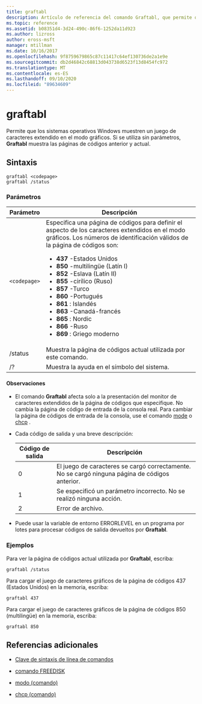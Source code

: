 ```yaml
---
title: graftabl
description: Artículo de referencia del comando Graftabl, que permite que los sistemas operativos Windows muestren un juego de caracteres extendido en el modo gráficos.
ms.topic: reference
ms.assetid: b08351d4-3d24-490c-86f6-1252da11d923
ms.author: lizross
author: eross-msft
manager: mtillman
ms.date: 10/16/2017
ms.openlocfilehash: 9f8759679865c87c11417c64ef130736de2a1e9e
ms.sourcegitcommit: db2d46842c68813d043738d6523f13d8454fc972
ms.translationtype: MT
ms.contentlocale: es-ES
ms.lasthandoff: 09/10/2020
ms.locfileid: "89634609"
---
```

# <a name="graftabl"></a>graftabl

Permite que los sistemas operativos Windows muestren un juego de caracteres extendido en el modo gráficos. Si se utiliza sin parámetros, **Graftabl** muestra las páginas de códigos anterior y actual.

## <a name="syntax"></a>Sintaxis

```
graftabl <codepage>
graftabl /status
```

### <a name="parameters"></a>Parámetros

| Parámetro | Descripción |
| --------- | ----------- |
| `<codepage>` | Especifica una página de códigos para definir el aspecto de los caracteres extendidos en el modo gráficos. Los números de identificación válidos de la página de códigos son:<ul><li>**437** -Estados Unidos</li><li>**850** -multilingüe (Latín I)</li><li>**852** -Eslava (Latín II)</li><li>**855** -cirílico (Ruso)</li><li>**857** -Turco</li><li>**860** -Portugués</li><li>**861** : Islandés</li><li>**863** -Canadá-francés</li><li>**865** : Nordic</li><li>**866** -Ruso</li><li>**869** : Griego moderno</li></ul> |
| /status | Muestra la página de códigos actual utilizada por este comando. |
| /? | Muestra la ayuda en el símbolo del sistema. |

#### <a name="remarks"></a>Observaciones

- El comando **Graftabl** afecta solo a la presentación del monitor de caracteres extendidos de la página de códigos que especifique. No cambia la página de código de entrada de la consola real. Para cambiar la página de códigos de entrada de la consola, use el comando [mode](mode.md) o [chcp](chcp.md) .

- Cada código de salida y una breve descripción:

    | Código de salida | Descripción |
    | --------- | ----------- |
    | 0 | El juego de caracteres se cargó correctamente. No se cargó ninguna página de códigos anterior. |
    | 1 | Se especificó un parámetro incorrecto. No se realizó ninguna acción. |
    | 2 | Error de archivo. |

- Puede usar la variable de entorno ERRORLEVEL en un programa por lotes para procesar códigos de salida devueltos por **Graftabl**.

### <a name="examples"></a>Ejemplos

Para ver la página de códigos actual utilizada por **Graftabl**, escriba:

```
graftabl /status
```

Para cargar el juego de caracteres gráficos de la página de códigos 437 (Estados Unidos) en la memoria, escriba:

```
graftabl 437
```

Para cargar el juego de caracteres gráficos de la página de códigos 850 (multilingüe) en la memoria, escriba:

```
graftabl 850
```

## <a name="additional-references"></a>Referencias adicionales

- [Clave de sintaxis de línea de comandos](command-line-syntax-key.md)

- [comando FREEDISK](freedisk.md)

- [modo (comando)](mode.md)

- [chcp (comando)](chcp.md)
